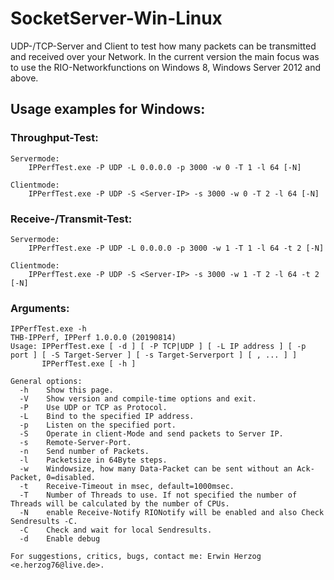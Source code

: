 # SocketServer-Win-Linux
UDP-/TCP-Server and Client to test how many packets can be transmitted and received over your Network.
In the current version the main focus was to use the RIO-Networkfunctions on Windows 8, Windows Server 2012 and above.


## Usage examples for Windows:
### Throughput-Test:
	Servermode:
		IPPerfTest.exe -P UDP -L 0.0.0.0 -p 3000 -w 0 -T 1 -l 64 [-N]

	Clientmode:
		IPPerfTest.exe -P UDP -S <Server-IP> -s 3000 -w 0 -T 2 -l 64 [-N]
### Receive-/Transmit-Test:
	Servermode:
		IPPerfTest.exe -P UDP -L 0.0.0.0 -p 3000 -w 1 -T 1 -l 64 -t 2 [-N]

	Clientmode:
		IPPerfTest.exe -P UDP -S <Server-IP> -s 3000 -w 1 -T 2 -l 64 -t 2 [-N]

### Arguments:
```
IPPerfTest.exe -h
THB-IPPerf, IPPerf 1.0.0.0 (20190814)
Usage: IPPerfTest.exe [ -d ] [ -P TCP|UDP ] [ -L IP address ] [ -p port ] [ -S Target-Server ] [ -s Target-Serverport ] [ , ... ] ]
       IPPerfTest.exe [ -h ]

General options:
  -h    Show this page.
  -V    Show version and compile-time options and exit.
  -P    Use UDP or TCP as Protocol.
  -L    Bind to the specified IP address.
  -p    Listen on the specified port.
  -S    Operate in client-Mode and send packets to Server IP.
  -s    Remote-Server-Port.
  -n    Send number of Packets.
  -l    Packetsize in 64Byte steps.
  -w    Windowsize, how many Data-Packet can be sent without an Ack-Packet, 0=disabled.
  -t    Receive-Timeout in msec, default=1000msec.
  -T    Number of Threads to use. If not specified the number of Threads will be calculated by the number of CPUs.
  -N    enable Receive-Notify RIONotify will be enabled and also Check Sendresults -C.
  -C    Check and wait for local Sendresults.
  -d    Enable debug

For suggestions, critics, bugs, contact me: Erwin Herzog <e.herzog76@live.de>.
```
